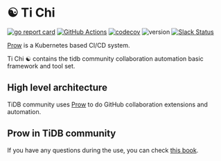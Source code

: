 # ☯️ Ti Chi

[![go report card](https://goreportcard.com/badge/github.com/ti-community-infra/tichi "go report card")](https://goreportcard.com/report/github.com/ti-community-infra/tichi)
[![GitHub Actions](https://github.com/ti-community-infra/tichi/workflows/Test/badge.svg?branch=master)](https://github.com/features/actions)
[![codecov](https://codecov.io/gh/ti-community-infra/tichi/branch/master/graph/badge.svg)](https://codecov.io/gh/ti-community-infra/tichi)
![version](https://img.shields.io/github/release/ti-community-infra/tichi/all.svg)
[![Slack Status](https://img.shields.io/badge/slack-join_chat-white.svg?logo=slack&style=social)](https://slack.tidb.io/invite?team=tidb-community&channel=sig-community-infra)

[Prow](https://github.com/kubernetes/test-infra/tree/master/prow) is a Kubernetes based CI/CD system.

Ti Chi ☯️ contains the tidb community collaboration automation basic framework and tool set. 

## High level architecture

TiDB community uses [Prow](https://github.com/kubernetes/test-infra/tree/master/prow)
to do GitHub collaboration extensions and automation.

## Prow in TiDB community

If you have any questions during the use, you can check [this book](https://book.prow.tidb.io/).
